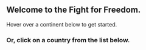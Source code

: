## Welcome to the Fight for Freedom.
Hover over a continent below to get started.

<script type="text/javascript" src="http://yoursite.com/mapdata.js"></script>		
<script  type="text/javascript" src="http://yoursite.com/worldmap.js"></script>

<div id="map"></div>

### Or, click on a country from the list below.
